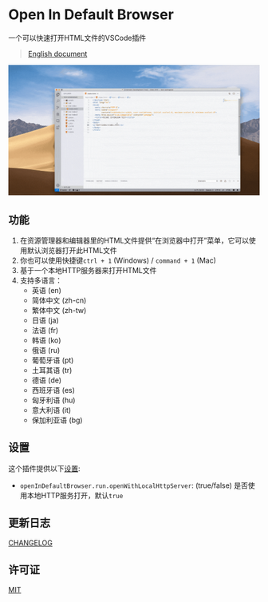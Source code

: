 # Open In Default Browser

一个可以快速打开HTML文件的VSCode插件

> [English document](./README.md)

![preview](./public/preview.gif)


## 功能

1. 在资源管理器和编辑器里的HTML文件提供“在浏览器中打开”菜单，它可以使用默认浏览器打开此HTML文件
2. 你也可以使用快捷键`ctrl + 1` (Windows) / `command + 1` (Mac) 
3. 基于一个本地HTTP服务器来打开HTML文件
4. 支持多语言：
   - 英语 (en)
   - 简体中文 (zh-cn)
   - 繁体中文 (zh-tw)
   - 日语 (ja)
   - 法语 (fr)
   - 韩语 (ko)
   - 俄语 (ru)
   - 葡萄牙语 (pt)
   - 土耳其语 (tr)
   - 德语 (de)
   - 西班牙语 (es)
   - 匈牙利语 (hu)
   - 意大利语 (it)
   - 保加利亚语 (bg)


## 设置

这个插件提供以下[设置](https://code.visualstudio.com/docs/getstarted/settings):

- `openInDefaultBrowser.run.openWithLocalHttpServer`: (true/false) 是否使用本地HTTP服务打开，默认`true`


## 更新日志

[CHANGELOG](./CHANGELOG.md)


## 许可证

[MIT](./LICENSE)
